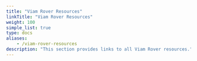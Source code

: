 ```yaml
---
title: "Viam Rover Resources"
linkTitle: "Viam Rover Resources"
weight: 100
simple_list: true
type: docs
aliases:
    - /viam-rover-resources
description: "This section provides links to all Viam Rover resources."
---
```

